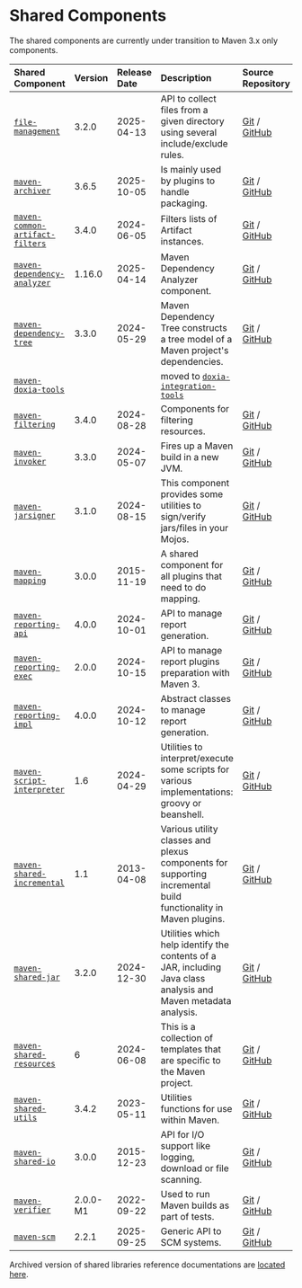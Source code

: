 <!--
Licensed to the Apache Software Foundation (ASF) under one
or more contributor license agreements.  See the NOTICE file
distributed with this work for additional information
regarding copyright ownership.  The ASF licenses this file
to you under the Apache License, Version 2.0 (the
"License"); you may not use this file except in compliance
with the License.  You may obtain a copy of the License at

http://www.apache.org/licenses/LICENSE-2.0

Unless required by applicable law or agreed to in writing,
software distributed under the License is distributed on an
"AS IS" BASIS, WITHOUT WARRANTIES OR CONDITIONS OF ANY
KIND, either express or implied.  See the License for the
specific language governing permissions and limitations
under the License.
-->

# Shared Components

The shared components are currently under transition to Maven 3.x only components.

| **Shared Component**                                                       | **Version** | **Release Date** | **Description**                                                                                                 | **Source Repository**                                                                                                                             | **Issue Tracking**                                                              |
|:---------------------------------------------------------------------------|:------------|:-----------------|:----------------------------------------------------------------------------------------------------------------|:--------------------------------------------------------------------------------------------------------------------------------------------------|:--------------------------------------------------------------------------------|
| [ `file-management`](/shared/file-management/)                             | 3.2.0       | 2025-04-13       | API to collect files from a given directory using several include/exclude rules.                                | [Git](https://gitbox.apache.org/repos/asf/maven-file-management.git) / [GitHub](https://github.com/apache/maven-file-management/)                 | [GitHub Issues](https://github.com/apache/maven-file-management/issues)         |
| [ `maven-archiver`](/shared/maven-archiver/)                               | 3.6.5        | 2025-10-05       | Is mainly used by plugins to handle packaging.                                                                  | [Git](https://gitbox.apache.org/repos/asf/maven-archiver.git) / [GitHub](https://github.com/apache/maven-archiver/)                               | [GitHub Issues](https://github.com/apache/maven-archiver/issues)                
| [ `maven-common-artifact-filters`](/shared/maven-common-artifact-filters/) | 3.4.0       | 2024-06-05       | Filters lists of Artifact instances.                                                                            | [Git](https://gitbox.apache.org/repos/asf/maven-common-artifact-filters.git) / [GitHub](https://github.com/apache/maven-common-artifact-filters/) | [GitHub Issues](https://github.com/apache/maven-common-artifact-filters/issues) |
| [ `maven-dependency-analyzer`](/shared/maven-dependency-analyzer/)         | 1.16.0      | 2025-04-14       | Maven Dependency Analyzer component.                                                                            | [Git](https://gitbox.apache.org/repos/asf/maven-dependency-analyzer.git) / [GitHub](https://github.com/apache/maven-dependency-analyzer/)         | [GitHub Issues](https://github.com/apache/maven-dependency-analyzer/issues)     |
| [ `maven-dependency-tree`](/shared/maven-dependency-tree/)                 | 3.3.0       | 2024-05-29       | Maven Dependency Tree constructs a tree model of a Maven project's dependencies.                                | [Git](https://gitbox.apache.org/repos/asf/maven-dependency-tree.git) / [GitHub](https://github.com/apache/maven-dependency-tree/)                 | [GitHub Issues](https://github.com/apache/maven-dependency-tree/issues)         |
| [ `maven-doxia-tools`](/doxia/doxia-sitetools/doxia-integration-tools/)    |                               || moved to [ `doxia-integration-tools`](/doxia/doxia-sitetools/doxia-integration-tools/)                                                                                                                                                                             ||                                                                                 |
| [ `maven-filtering`](/shared/maven-filtering/)                             | 3.4.0       | 2024-08-28       | Components for filtering resources.                                                                             | [Git](https://gitbox.apache.org/repos/asf/maven-filtering.git) / [GitHub](https://github.com/apache/maven-filtering/)                             | [GitHub Issues](https://github.com/apache/maven-filtering/issues)               |
| [ `maven-invoker`](/shared/maven-invoker/)                                 | 3.3.0       | 2024-05-07       | Fires up a Maven build in a new JVM.                                                                            | [Git](https://gitbox.apache.org/repos/asf/maven-invoker.git) / [GitHub](https://github.com/apache/maven-invoker/)                                 | [GitHub Issues](https://github.com/apache/maven-invoker/issues)                 |
| [ `maven-jarsigner`](/shared/maven-jarsigner/)                             | 3.1.0       | 2024-08-15       | This component provides some utilities to sign/verify jars/files in your Mojos.                                 | [Git](https://gitbox.apache.org/repos/asf/maven-jarsigner.git) / [GitHub](https://github.com/apache/maven-jarsigner/)                             | [GitHub Issues](https://github.com/apache/maven-jarsigner/issues)               |
| [ `maven-mapping`](/shared/maven-mapping/)                                 | 3.0.0       | 2015-11-19       | A shared component for all plugins that need to do mapping.                                                     | [Git](https://gitbox.apache.org/repos/asf/maven-mapping.git) / [GitHub](https://github.com/apache/maven-mapping/)                                 | [GitHub Issues](https://github.com/apache/maven-mapping/issues)                 |
| [ `maven-reporting-api`](/shared/maven-reporting-api/)                     | 4.0.0       | 2024-10-01       | API to manage report generation.                                                                                | [Git](https://gitbox.apache.org/repos/asf/maven-reporting-api.git) / [GitHub](https://github.com/apache/maven-reporting-api/)                     | [GitHub Issues](https://github.com/apache/maven-reporting-api/issues)           |
| [ `maven-reporting-exec`](/shared/maven-reporting-exec/)                   | 2.0.0       | 2024-10-15       | API to manage report plugins preparation with Maven 3.                                                          | [Git](https://gitbox.apache.org/repos/asf/maven-reporting-exec.git) / [GitHub](https://github.com/apache/maven-reporting-exec/)                   | [GitHub Issues](https://github.com/apache/maven-reporting-exec/issues)          |
| [ `maven-reporting-impl`](/shared/maven-reporting-impl/)                   | 4.0.0       | 2024-10-12       | Abstract classes to manage report generation.                                                                   | [Git](https://gitbox.apache.org/repos/asf/maven-reporting-impl.git) / [GitHub](https://github.com/apache/maven-reporting-impl/)                   | [GitHub Issues](https://github.com/apache/maven-reporting-impl/issues)          |
| [ `maven-script-interpreter`](/shared/maven-script-interpreter/)           | 1.6         | 2024-04-29       | Utilities to interpret/execute some scripts for various implementations: groovy or beanshell.                   | [Git](https://gitbox.apache.org/repos/asf/maven-script-interpreter.git) / [GitHub](https://github.com/apache/maven-script-interpreter/)           | [GitHub Issues](https://github.com/apache/maven-script-interpreter/issues)      |
| [ `maven-shared-incremental`](/shared/maven-shared-incremental/)           | 1.1         | 2013-04-08       | Various utility classes and plexus components for supporting incremental build functionality in Maven plugins.  | [Git](https://gitbox.apache.org/repos/asf/maven-shared-incremental.git) / [GitHub](https://github.com/apache/maven-shared-incremental/)           | [GitHub Issues](https://github.com/apache/maven-shared-incremental/issues)      |
| [ `maven-shared-jar`](/shared/maven-shared-jar/)                           | 3.2.0       | 2024-12-30       | Utilities which help identify the contents of a JAR, including Java class analysis and Maven metadata analysis. | [Git](https://gitbox.apache.org/repos/asf/maven-shared-jar.git) / [GitHub](https://github.com/apache/maven-shared-jar/)                           | [GitHub Issues](https://github.com/apache/maven-shared-jar/issues)              |
| [ `maven-shared-resources`](/shared/maven-shared-resources/)               | 6           | 2024-06-08       | This is a collection of templates that are specific to the Maven project.                                       | [Git](https://gitbox.apache.org/repos/asf/maven-shared-resources.git) / [GitHub](https://github.com/apache/maven-shared-resources/)               | [GitHub Issues](https://github.com/apache/maven-shared-resources/issues)        |
| [ `maven-shared-utils`](/shared/maven-shared-utils/)                       | 3.4.2       | 2023-05-11       | Utilities functions for use within Maven.                                                                       | [Git](https://gitbox.apache.org/repos/asf/maven-shared-utils.git) / [GitHub](https://github.com/apache/maven-shared-utils/)                       | [GitHub Issues](https://github.com/apache/maven-shared-utils/issues)            |
| [ `maven-shared-io`](/shared/maven-shared-io/)                             | 3.0.0       | 2015-12-23       | API for I/O support like logging, download or file scanning.                                                    | [Git](https://gitbox.apache.org/repos/asf/maven-shared-io.git) / [GitHub](https://github.com/apache/maven-shared-io/)                             | [GitHub Issues](https://github.com/apache/maven-shared-io/issues)               |
| [ `maven-verifier`](/shared/maven-verifier/)                               | 2.0.0-M1    | 2022-09-22       | Used to run Maven builds as part of tests.                                                                      | [Git](https://gitbox.apache.org/repos/asf/maven-verifier.git) / [GitHub](https://github.com/apache/maven-verifier/)                               | [GitHub Issues](https://github.com/apache/maven-verifier/issues)                |
| [ `maven-scm`](/scm/)                                                      | 2.2.1       | 2025-09-25       | Generic API to SCM systems.                                                                                     | [Git](https://gitbox.apache.org/repos/asf/maven-scm.git) / [GitHub](https://github.com/apache/maven-scm/)                                         | [GitHub Issues](https://github.com/apache/maven-scm/issues)                     |

Archived version of shared libraries reference documentations are [located here](../shared-archives/).
